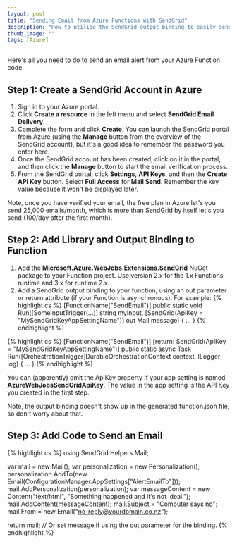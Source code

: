 ```yaml
---
layout: post
title: "Sending Email from Azure Functions with SendGrid"
description: "How to utilise the SendGrid output binding to easily send email alerts from an Azure Function."
thumb_image: ""
tags: [Azure]
---
```


Here's all you need to do to send an email alert from your Azure Function code.

## Step 1: Create a SendGrid Account in Azure
1. Sign in to your Azure portal.
2. Click **Create a resource** in the left menu and select **SendGrid Email Delivery**.
3. Complete the form and click **Create**. You can launch the SendGrid portal from Azure (using the **Manage** button from the overview of the SendGrid account), but it's a good idea to remember the password you enter here.
4. Once the SendGrid account has been created, click on it in the portal, and then click the **Manage** button to start the email verification process.
5. From the SendGrid portal, click **Settings**, **API Keys**, and then the **Create API Key** button. Select **Full Access** for **Mail Send**. Remember the key value because it won't be displayed later.

Note, once you have verified your email, the free plan in Azure let's you send 25,000 emails/month, which is more than SendGrid by itself let's you send (100/day after the first month).

## Step 2: Add Library and Output Binding to Function
1. Add the **Microsoft.Azure.WebJobs.Extensions.SendGrid** NuGet package to your Function project. Use version 2.x for the 1.x Functions runtime and 3.x for runtime 2.x.
2. Add a SendGrid output binding to your function, using an out parameter or return attribute (if your Function is asynchronous). For example:
{% highlight cs %}
[FunctionName("SendEmail")]
public static void Run([SomeInputTrigger(...)] string myInput, 
  [SendGrid(ApiKey = "MySendGridKeyAppSettingName")] out Mail message) { ... }
{% endhighlight %}

{% highlight cs %}
[FunctionName("SendEmail")]
[return: SendGrid(ApiKey = "MySendGridKeyAppSettingName")]
public static async Task<Mail> Run([OrchestrationTrigger]DurableOrchestrationContext context,  ILogger log) { ... }
{% endhighlight %}

You can (apparently) omit the ApiKey property if your app setting is named **AzureWebJobsSendGridApiKey**. The value in the app setting is the API Key you created in the first step.

Note, the output binding doesn't show up in the generated function.json file, so don't worry about that.

## Step 3: Add Code to Send an Email
{% highlight cs %}
using SendGrid.Helpers.Mail;

var mail = new Mail();
var personalization = new Personalization();
personalization.AddTo(new Email(ConfigurationManager.AppSettings["AlertEmailTo"]));
mail.AddPersonalization(personalization);
var messageContent = new Content("text/html", "Something happened and it's not ideal.");
mail.AddContent(messageContent);
mail.Subject = "Computer says no";
mail.From = new Email("no-reply@yourdomain.co.nz");

return mail; // Or set message if using the out parameter for the binding.
{% endhighlight %}
